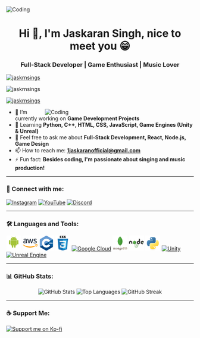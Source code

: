 <img align="center" alt="Coding" width="1200" src="https://user-images.githubusercontent.com/74038190/225813708-98b745f2-7d22-48cf-9150-083f1b00d6c9.gif">

<h1 align="center">Hi 👋, I'm Jaskaran Singh, nice to meet you 😁</h1>
<h3 align="center">Full-Stack Developer | Game Enthusiast | Music Lover</h3>


<p align="left"> <a href="https://twitter.com/jaskrninlove" target="blank"><img src="https://img.shields.io/twitter/follow/jaskrninlove?logo=twitter&style=for-the-badge" alt="jaskrnsings" /></a> </p>

<p align="left"> <img src="https://komarev.com/ghpvc/?username=jaskrnsings1&label=Profile%20views&color=0e75b6&style=flat" alt="jaskrnsings" /> </p>

<p align="left"> <a href="https://github.com/ryo-ma/github-profile-trophy"><img src="https://github-profile-trophy.vercel.app/?username=jaskrnsroay" alt="jaskrnsings" /></a> </p>

<img align="right" alt="Coding" width="400" src="https://media1.giphy.com/media/3kPDmoWdBpQPNhCnUG/giphy.gif?cid=ecf05e47czcc532765ws5oumsyflmrr3l84ahc8wpu2orb87&ep=v1_gifs_related&rid=giphy.gif&ct=s">

- 🔭 I’m currently working on **Game Development Projects**  
- 🌱 Learning **Python, C++, HTML, CSS, JavaScript, Game Engines (Unity & Unreal)**  
- 💬 Feel free to ask me about **Full-Stack Development, React, Node.js, Game Design**  
- 📫 How to reach me: **1jaskaranofficial@gmail.com**  
- ⚡ Fun fact: **Besides coding, I'm passionate about singing and music production!**

---

<h3>📱 Connect with me:</h3>
<p align="left">
  <a href="https://instagram.com/jaskrnlive" target="_blank"><img align="center" src="https://raw.githubusercontent.com/rahuldkjain/github-profile-readme-generator/master/src/images/icons/Social/instagram.svg" alt="Instagram" height="30" width="40" /></a>
  <a href="https://www.youtube.com/c/jaskrnsings" target="_blank"><img align="center" src="https://raw.githubusercontent.com/rahuldkjain/github-profile-readme-generator/master/src/images/icons/Social/youtube.svg" alt="YouTube" height="30" width="40" /></a>
  <a href="https://discord.gg/jaskrnsings" target="_blank"><img align="center" src="https://raw.githubusercontent.com/rahuldkjain/github-profile-readme-generator/master/src/images/icons/Social/discord.svg" alt="Discord" height="30" width="40" /></a>
</p>

---

<h3>🛠️ Languages and Tools:</h3>
<p align="left">
  <a href="https://developer.android.com" target="_blank" rel="noreferrer"><img src="https://raw.githubusercontent.com/devicons/devicon/master/icons/android/android-original-wordmark.svg" alt="Android" width="40" height="40"/></a> 
  <a href="https://aws.amazon.com" target="_blank" rel="noreferrer"><img src="https://raw.githubusercontent.com/devicons/devicon/master/icons/amazonwebservices/amazonwebservices-original-wordmark.svg" alt="AWS" width="40" height="40"/></a> 
  <a href="https://www.w3schools.com/cpp/" target="_blank" rel="noreferrer"><img src="https://raw.githubusercontent.com/devicons/devicon/master/icons/cplusplus/cplusplus-original.svg" alt="C++" width="40" height="40"/></a> 
  <a href="https://www.w3schools.com/css/" target="_blank" rel="noreferrer"><img src="https://raw.githubusercontent.com/devicons/devicon/master/icons/css3/css3-original-wordmark.svg" alt="CSS3" width="40" height="40"/></a> 
  <a href="https://cloud.google.com" target="_blank" rel="noreferrer"><img src="https://www.vectorlogo.zone/logos/google_cloud/google_cloud-icon.svg" alt="Google Cloud" width="40" height="40"/></a> 
  <a href="https://www.mongodb.com/" target="_blank" rel="noreferrer"><img src="https://raw.githubusercontent.com/devicons/devicon/master/icons/mongodb/mongodb-original-wordmark.svg" alt="MongoDB" width="40" height="40"/></a> 
  <a href="https://nodejs.org" target="_blank" rel="noreferrer"><img src="https://raw.githubusercontent.com/devicons/devicon/master/icons/nodejs/nodejs-original-wordmark.svg" alt="Node.js" width="40" height="40"/></a> 
  <a href="https://www.python.org" target="_blank" rel="noreferrer"><img src="https://raw.githubusercontent.com/devicons/devicon/master/icons/python/python-original.svg" alt="Python" width="40" height="40"/></a> 
  <a href="https://unity.com/" target="_blank" rel="noreferrer"><img src="https://www.vectorlogo.zone/logos/unity3d/unity3d-icon.svg" alt="Unity" width="40" height="40"/></a> 
  <a href="https://unrealengine.com/" target="_blank" rel="noreferrer"><img src="https://raw.githubusercontent.com/kenangundogan/fontisto/036b7eca71aab1bef8e6a0518f7329f13ed62f6b/icons/svg/brand/unreal-engine.svg" alt="Unreal Engine" width="40" height="40"/></a>
</p>

---

<h3>📊 GitHub Stats:</h3>
<div align="center">
  <img src="https://github-readme-stats.vercel.app/api?username=jaskrnsings&show_icons=true&theme=radical" alt="GitHub Stats" width="400px"/>
  <img src="https://github-readme-stats.vercel.app/api/top-langs?username=jaskrnsings&layout=compact&show_icons=true&locale=en&theme=radical" alt="Top Languages" width="400px"/>
  <img src="https://github-readme-streak-stats.herokuapp.com/?user=jaskrnsroay&theme=radical" alt="GitHub Streak" width="400px"/>
</div>

---

<h3>☕ Support Me:</h3>
<p><a href="https://ko-fi.com/jaskrnsings"><img src="https://cdn.ko-fi.com/cdn/kofi3.png?v=3" height="50" width="210" alt="Support me on Ko-fi" align="center" /></a></p>
